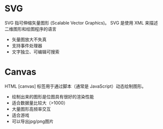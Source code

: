 # SVG
SVG 指可伸缩矢量图形 (Scalable Vector Graphics)。 SVG 是使用 XML 来描述二维图形和绘图程序的语言
- 矢量图放大不失真
- 支持事件处理器
- 文字独立、可编辑可搜索
# Canvas
HTML [canvas] 标签用于通过脚本（通常是 JavaScript）动态绘制图形。
- 绘制出来的图形是位图具有很好的渲染性能
- 适合数据量比较大（>1000）
- 大量图形高频率交互
- 适合游戏
- 可以导出jpg/png图片